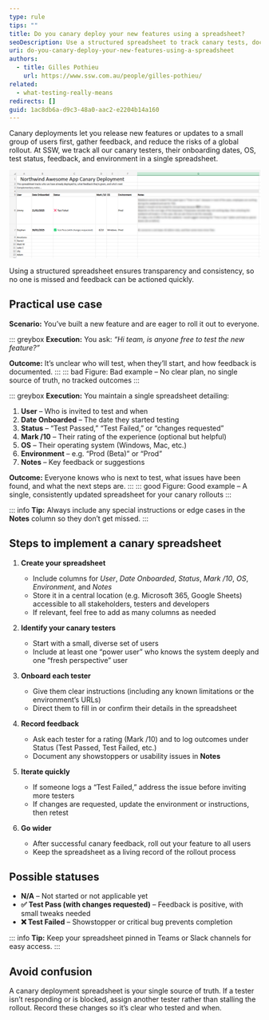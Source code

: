 ```yaml
---
type: rule
tips: ""
title: Do you canary deploy your new features using a spreadsheet?
seoDescription: Use a structured spreadsheet to track canary tests, document user feedback, and ensure a gradual and controlled rollout of new features.
uri: do-you-canary-deploy-your-new-features-using-a-spreadsheet
authors:
  - title: Gilles Pothieu
    url: https://www.ssw.com.au/people/gilles-pothieu/
related:
  - what-testing-really-means
redirects: []
guid: 1ac8db6a-d9c3-48a0-aac2-e2204b14a160
---
```


Canary deployments let you release new features or updates to a small group of users first, gather feedback, and reduce the risks of a global rollout. At SSW, we track all our canary testers, their onboarding dates, OS, test status, feedback, and environment in a single spreadsheet.

<!--endintro-->

![Figure: Example canary deployment spreadsheet – track who is testing, the environment, and their feedback](../../assets/canary-deployment.png)

Using a structured spreadsheet ensures transparency and consistency, so no one is missed and feedback can be actioned quickly.

## Practical use case 

**Scenario:** You’ve built a new feature and are eager to roll it out to everyone.

::: greybox
**Execution:** You ask: _“Hi team, is anyone free to test the new feature?”_

**Outcome:** It’s unclear who will test, when they’ll start, and how feedback is documented.
:::
::: bad
Figure: Bad example – No clear plan, no single source of truth, no tracked outcomes
:::

::: greybox
**Execution:** You maintain a single spreadsheet detailing:

1. **User** – Who is invited to test and when  
2. **Date Onboarded** – The date they started testing  
3. **Status** – “Test Passed,” “Test Failed,” or “changes requested”  
4. **Mark /10** – Their rating of the experience (optional but helpful)  
5. **OS** – Their operating system (Windows, Mac, etc.)  
6. **Environment** – e.g. “Prod (Beta)” or “Prod”  
7. **Notes** – Key feedback or suggestions

**Outcome:** Everyone knows who is next to test, what issues have been found, and what the next steps are.
:::
::: good
Figure: Good example – A single, consistently updated spreadsheet for your canary rollouts
:::

::: info
**Tip:** Always include any special instructions or edge cases in the **Notes** column so they don’t get missed.
:::

## Steps to implement a canary spreadsheet

1. **Create your spreadsheet**  

   * Include columns for *User*, *Date Onboarded*, *Status*, *Mark /10*, *OS*, *Environment*, and *Notes*
   * Store it in a central location (e.g. Microsoft 365, Google Sheets) accessible to all stakeholders, testers and developers
   * If relevant, feel free to add as many columns as needed

2. **Identify your canary testers**  

   * Start with a small, diverse set of users
   * Include at least one “power user” who knows the system deeply and one “fresh perspective” user

3. **Onboard each tester**  

   * Give them clear instructions (including any known limitations or the environment’s URLs)
   * Direct them to fill in or confirm their details in the spreadsheet

4. **Record feedback**  

   * Ask each tester for a rating (Mark /10) and to log outcomes under Status (Test Passed, Test Failed, etc.)
   * Document any showstoppers or usability issues in **Notes**

5. **Iterate quickly**  

   * If someone logs a “Test Failed,” address the issue before inviting more testers
   * If changes are requested, update the environment or instructions, then retest

6. **Go wider**  

   * After successful canary feedback, roll out your feature to all users 
   * Keep the spreadsheet as a living record of the rollout process

## Possible statuses

* **N/A** – Not started or not applicable yet  
* **✅ Test Pass (with changes requested)** – Feedback is positive, with small tweaks needed  
* **❌ Test Failed** – Showstopper or critical bug prevents completion  

::: info
**Tip:** Keep your spreadsheet pinned in Teams or Slack channels for easy access.
:::

## Avoid confusion

A canary deployment spreadsheet is your single source of truth. If a tester isn’t responding or is blocked, assign another tester rather than stalling the rollout. Record these changes so it’s clear who tested and when.
